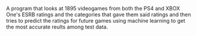 A program that looks at 1895 videogames from both the PS4 and XBOX One's ESRB ratings and the categories that gave them said ratings and then tries to predict the ratings for future games using machine learning to get the most accurate reults among test data.
